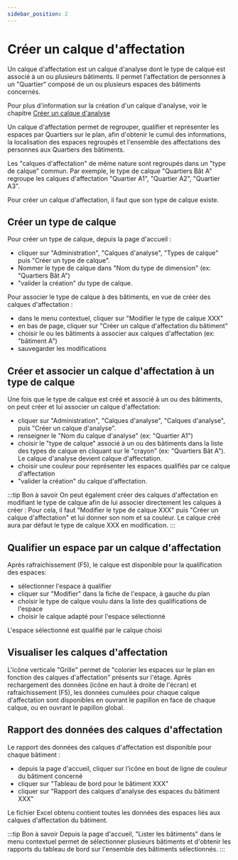 ```yaml
---
sidebar_position: 2
---
```

# Créer un calque d'affectation


Un calque d'affectation est un calque d'analyse dont le type de calque est associé à un ou plusieurs bâtiments.
Il permet l'affectation de personnes à un "Quartier" composé de un ou plusieurs espaces des bâtiments concernés.

Pour plus d'information sur la création d'un calque d'analyse, voir le chapitre [Créer un calque d'analyse](/docs/tutorials/dimensionType/create.md)

Un calque d'affectation permet de regrouper, qualifier et représenter les espaces par Quartiers sur le plan, afin d'obtenir le cumul des informations, la localisation des espaces regroupés et l'ensemble des affectations des personnes aux Quartiers des bâtiments.

Les "calques d'affectation" de même nature sont regroupés dans un "type de calque" commun.
Par exemple, le type de calque "Quartiers Bât A" regroupe les calques d'affectation "Quartier A1", "Quartier A2", "Quartier A3".

Pour créer un calque d'affectation, il faut que son type de calque existe.

## Créer un type de calque

Pour créer un type de calque, depuis la page d'accueil :

-   cliquer sur "Administration", "Calques d'analyse", "Types de calque" puis "Créer un type de calque".
-   Nommer le type de calque dans "Nom du type de dimension" (ex: "Quartiers Bât A")
-   "valider la création" du type de calque.

Pour associer le type de calque à des bâtiments, en vue de créer des calques d'affectation :

-   dans le menu contextuel, cliquer sur "Modifier le type de calque XXX"
-   en bas de page, cliquer sur "Créer un calque d'affectation du bâtiment"
-   choisir le ou les bâtiments à associer aux calques d'affectation (ex: "bâtiment A")
-   sauvegarder les modifications

## Créer et associer un calque d'affectation à un type de calque

Une fois que le type de calque est créé et associé à un ou des bâtiments, on peut créer et lui associer un calque d'affectation:

-   cliquer sur "Administration", "Calques d'analyse", "Calques d'analyse", puis "Créer un calque d'analyse".
-   renseigner le "Nom du calque d'analyse" (ex: "Quartier A1")
-   choisir le "type de calque" associé à un ou des bâtiments dans la liste des types de calque en cliquant sur le "crayon" (ex: "Quartiers Bât A"). Le calque d'analyse devient calque d'affectation.
-   choisir une couleur pour représenter les espaces qualifiés par ce calque d'affectation
-   "valider la création" du calque d'affectation.

:::tip Bon à savoir
On peut également créer des calques d'affectation en modifiant le type de calque afin de lui associer directement les calques à créer : Pour cela, il faut "Modifier le type de calque XXX" puis "Créer un calque d'affectation" et lui donner son nom et sa couleur. Le calque créé aura par défaut le type de calque XXX en modification.
:::

## Qualifier un espace par un calque d'affectation

Après rafraichissement (F5), le calque est disponible pour la qualification des espaces:
-   sélectionner l'espace à qualifier
-   cliquer sur "Modifier" dans la fiche de l'espace, à gauche du plan
-   choisir le type de calque voulu dans la liste des qualifications de l'espace
-   choisir le calque adapté pour l'espace sélectionné

L'espace sélectionné est qualifié par le calque choisi

## Visualiser les calques d'affectation

L'icône verticale "Grille" permet de "colorier les espaces sur le plan en fonction des calques d'affectation" présents sur l'étage.
Après rechargement des données (icône en haut à droite de l'écran) et rafraichissement (F5), les données cumulées pour chaque calque d'affectation sont disponibles en ouvrant le papillon en face de chaque calque, ou en ouvrant le papillon global.

## Rapport des données des calques d'affectation

Le rapport des données des calques d'affectation est disponible pour chaque bâtiment :
-   depuis la page d'accueil, cliquer sur l'icône en bout de ligne de couleur du bâtiment concerné
-   cliquer sur "Tableau de bord pour le bâtiment XXX"
-   cliquer sur "Rapport des calques d'analyse des espaces du bâtiment XXX"

Le fichier Excel obtenu contient toutes les données des espaces liés aux calques d'affectation du bâtiment.


:::tip Bon à savoir
Depuis la page d'accueil, "Lister les bâtiments" dans le menu contextuel permet de sélectionner plusieurs bâtiments et d'obtenir les rapports du tableau de bord sur l'ensemble des bâtiments sélectionnés.
:::
